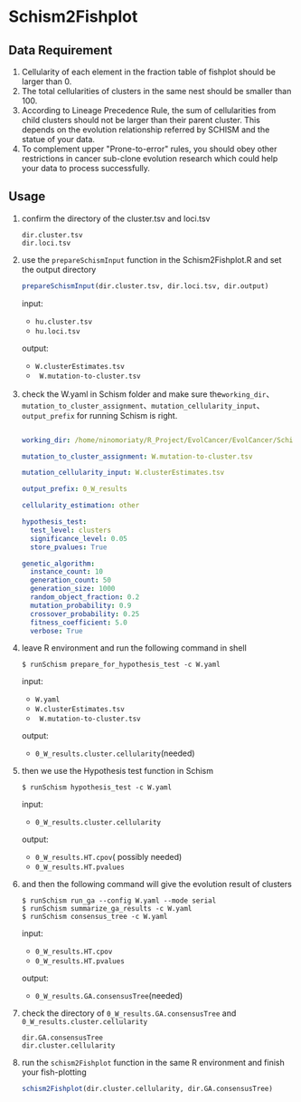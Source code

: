 # Schism2Fishplot

## Data Requirement

1. Cellularity of each element in the fraction table of fishplot should be larger than 0. 
2. The total cellularities of clusters in the same nest should be smaller than 100. 
3. According to Lineage Precedence Rule, the sum of cellularities from child clusters should not be larger than their parent cluster. This depends on the evolution relationship referred by SCHISM and the statue of your data.  
4. To complement upper "Prone-to-error" rules, you should obey other restrictions in cancer  sub-clone evolution research which could help your data to process successfully.



## Usage

1. confirm the directory of the cluster.tsv and loci.tsv

   ```
   dir.cluster.tsv
   dir.loci.tsv
   ```

2. use the `prepareSchismInput` function in the Schism2Fishplot.R and set the output directory

   ```R
   prepareSchismInput(dir.cluster.tsv, dir.loci.tsv, dir.output)
   ```

   input: 

   - `hu.cluster.tsv`
   - `hu.loci.tsv`

   output: 

   - `W.clusterEstimates.tsv`
   - ` W.mutation-to-cluster.tsv`

3. check the W.yaml in Schism folder and make sure the`working_dir`、`mutation_to_cluster_assignment`、`mutation_cellularity_input`、`output_prefix` for running Schism is right.

   ```yaml
   
   working_dir: /home/ninomoriaty/R_Project/EvolCancer/EvolCancer/Schism
   
   mutation_to_cluster_assignment: W.mutation-to-cluster.tsv
   
   mutation_cellularity_input: W.clusterEstimates.tsv
   
   output_prefix: 0_W_results
   
   cellularity_estimation: other
   
   hypothesis_test:
     test_level: clusters
     significance_level: 0.05
     store_pvalues: True
   
   genetic_algorithm:
     instance_count: 10
     generation_count: 50
     generation_size: 1000
     random_object_fraction: 0.2
     mutation_probability: 0.9
     crossover_probability: 0.25
     fitness_coefficient: 5.0
     verbose: True
   ```

   

4. leave R environment and run the following command in shell

   ```shell
   $ runSchism prepare_for_hypothesis_test -c W.yaml
   ```

   input:

   - `W.yaml`
   - `W.clusterEstimates.tsv`
   - ` W.mutation-to-cluster.tsv`

   output:

   - `0_W_results.cluster.cellularity`(needed)

5. then we use the Hypothesis test function in Schism

   ```shell
   $ runSchism hypothesis_test -c W.yaml
   ```

   input:

   - `0_W_results.cluster.cellularity`

   output:

   - `0_W_results.HT.cpov`( possibly needed)
   - `0_W_results.HT.pvalues`

6. and then the following command will give the evolution result of clusters

   ```shell
   $ runSchism run_ga --config W.yaml --mode serial
   $ runSchism summarize_ga_results -c W.yaml
   $ runSchism consensus_tree -c W.yaml
   ```

   input:

   - `0_W_results.HT.cpov`
   - `0_W_results.HT.pvalues`

   output:

   - `0_W_results.GA.consensusTree`(needed)

7. check  the directory of `0_W_results.GA.consensusTree` and `0_W_results.cluster.cellularity`

   ```
   dir.GA.consensusTree
   dir.cluster.cellularity
   ```

8. run the `schism2Fishplot` function in the same R environment and finish your fish-plotting

   ```R
   schism2Fishplot(dir.cluster.cellularity, dir.GA.consensusTree)
   ```